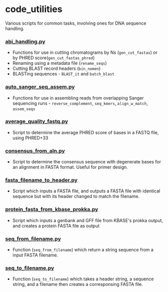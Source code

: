 # code_utilities
Various scripts for common tasks, involving ones for DNA sequence handling.

### [abi_handling.py](https://github.com/liberjul/code_utilities/blob/main/abi_handling.py)

- Functions for use in cutting chromatograms by Ns (`gen_cut_fastas`) or by PHRED score(`gen_cut_fastas_phred`)
- Renaming using a metadata file (`rename_seqs`)
- Cutting BLAST record headers (`bin_nomen`)
- BLASTing sequences - `BLAST_it` and `batch_blast`

### [auto_sanger_seq_assem.py](https://github.com/liberjul/code_utilities/blob/main/auto_sanger_seq_assem.py)

- Functions for use in assembling reads from overlapping Sanger sequencing runs - `reverse_complement`, `seq_kmers`, `align_w_match`, `assem_seqs`

### [average_quality_fastq.py](https://github.com/liberjul/code_utilities/blob/main/average_quality_fastq.py)

- Script to determine the average PHRED score of bases in a FASTQ file, using PHRED+33

### [consensus_from_aln.py](https://github.com/liberjul/code_utilities/blob/main/consensus_from_aln.py)

- Script to determine the consensus sequence with degenerate bases for an alignment in FASTA format. Useful for primer design.

### [fasta_filename_to_header.py](https://github.com/liberjul/code_utilities/blob/main/fasta_filename_to_header.py)

- Script which inputs a FASTA file, and outputs a FASTA file with identical sequence but with its header changed to match the filename.

### [protein_fasta_from_kbase_prokka.py](https://github.com/liberjul/code_utilities/blob/main/protein_fasta_from_kbase_prokka.py)

- Script which inputs a genbank and GFF file from KBASE's prokka output, and creates a protein FASTA file as output

### [seq_from_filename.py](https://github.com/liberjul/code_utilities/blob/main/seq_from_filename.py)

- Function (`seq_from_filename`) which return a string sequence from a input FASTA filename.

### [seq_to_filename.py](https://github.com/liberjul/code_utilities/blob/main/seq_to_filename.py)

- Function (`seq_to_filename`) which takes a header string, a sequence string, and a filename then creates a corresponsing FASTA file.

